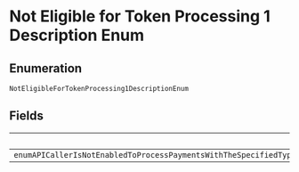 
# Not Eligible for Token Processing 1 Description Enum

## Enumeration

`NotEligibleForTokenProcessing1DescriptionEnum`

## Fields

| Name |
|  --- |
| `enumAPICallerIsNotEnabledToProcessPaymentsWithTheSpecifiedTypeOfTokenPleaseContactCustomerSupportToRequestPermissionsToProcessTransactionsWithThisTypeOfToken` |

